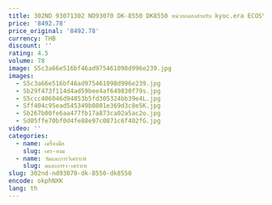 ```yaml
---
title: 302ND 93071302 ND93070 DK-8550 DK8550 หน่วยกลองสําหรับ kyoc.era ECOSYS P8060cdn TASKalfa 4002i 5002i 3552ci 150K หน้า 302ND93072
price: '8492.78'
price_original: '8492.78'
currency: THB
discount: ''
rating: 4.5
volume: 78
image: S5c3a66e516bf46ad975461098d996e239.jpg
images:
  - S5c3a66e516bf46ad975461098d996e239.jpg
  - Sb29f473f114d4ad59bee4af649830f79s.jpg
  - S5ccc406046d94853b5fd305324bb39e4L.jpg
  - Sff404c95ead545349b0801e369d3c8e5K.jpg
  - Sb267b00fe6aa477fb17a873ca02a5ac2o.jpg
  - Sd05ffe70bf0d4fe88e97c0871c6f402fG.jpg
video: ''
categories:
  - name: เครื่องมือ
    slug: เคร-องม
  - name: วัดและการวิเคราะห์
    slug: ดและการว-เคราะห
slug: 302nd-nd93070-dk-8550-dk8550
encode: okphNXK
lang: th
---
```

  